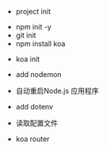 * project init
- npm init -y
- git init
- npm install koa

* koa init

* add nodemon 
- 自动重启Node.js 应用程序

* add dotenv
- 读取配置文件 

* koa router
